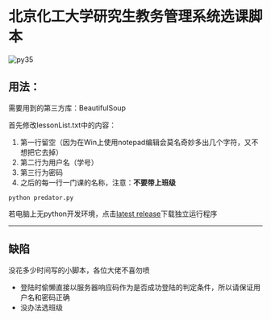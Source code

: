 北京化工大学研究生教务管理系统选课脚本
===========
![py35][py35]

## 用法：

需要用到的第三方库：BeautifulSoup

首先修改lessonList.txt中的内容：

1. 第一行留空（因为在Win上使用notepad编辑会莫名奇妙多出几个字符，又不想把它去掉）
2. 第二行为用户名（学号）
3. 第三行为密码
4. 之后的每一行一门课的名称，注意：**不要带上班级**

```
python predator.py
```

若电脑上无python开发环境，点击[latest release]下载独立运行程序

---

## 缺陷

没花多少时间写的小脚本，各位大佬不喜勿喷

- 登陆时偷懒直接以服务器响应码作为是否成功登陆的判定条件，所以请保证用户名和密码正确
- 没办法选班级

[py35]: https://img.shields.io/badge/python-3.5-red.svg
[latest release]: https://github.com/ycZhou/Predator/releases